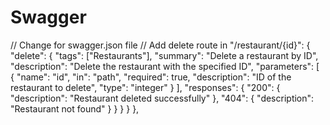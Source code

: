 # Swagger

// Change for swagger.json file
// Add delete route in
        "/restaurant/{id}": {
            "delete": {
                "tags": ["Restaurants"],
                "summary": "Delete a restaurant by ID",
                "description": "Delete the restaurant with the specified ID",
                "parameters": [
                    {
                        "name": "id",
                        "in": "path",
                        "required": true,
                        "description": "ID of the restaurant to delete",
                        "type": "integer"
                    }
                ],
                "responses": {
                    "200": {
                        "description": "Restaurant deleted successfully"
                    },
                    "404": {
                        "description": "Restaurant not found"
                    }
                }
            }
        }
    },

